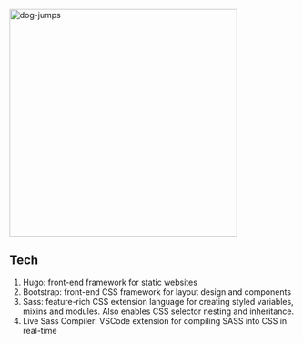 <br/>
<img src="https://media.giphy.com/media/i2WmDMmfFHt2365lWi/giphy.gif" alt='dog-jumps' style="height: 400px"/>

## Tech

1. Hugo: front-end framework for static websites
1. Bootstrap: front-end CSS framework for layout design and components
1. Sass: feature-rich CSS extension language for creating styled variables, mixins and modules. Also enables CSS selector nesting and inheritance.
1. Live Sass Compiler: VSCode extension for compiling SASS into CSS in real-time 

